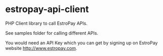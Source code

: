 estropay-api-client
===================

PHP Client library to call EstroPay APIs.

See samples folder for calling different APIs.

You would need an API Key which you can get by signing up on EstroPay website http://www.estropay.com.
